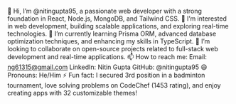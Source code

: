 👋 Hi, I’m @nitingupta95, a passionate web developer with a strong foundation in React, Node.js, MongoDB, and Tailwind CSS.
👀 I’m interested in web development, building scalable applications, and exploring real-time technologies.
🌱 I’m currently learning Prisma ORM, advanced database optimization techniques, and enhancing my skills in TypeScript.
💞️ I’m looking to collaborate on open-source projects related to full-stack web development and real-time applications.
📫 How to reach me:
Email: ng61315@gmail.com
LinkedIn: Nitin Gupta
GitHub: @nitingupta95
😄 Pronouns: He/Him
⚡ Fun fact: I secured 3rd position in a badminton tournament, love solving problems on CodeChef (1453 rating), and enjoy creating apps with 32 customizable themes!

<!---
nitingupta95/nitingupta95 is a ✨ special ✨ repository because its `README.md` (this file) appears on your GitHub profile.
You can click the Preview link to take a look at your changes.
--->
